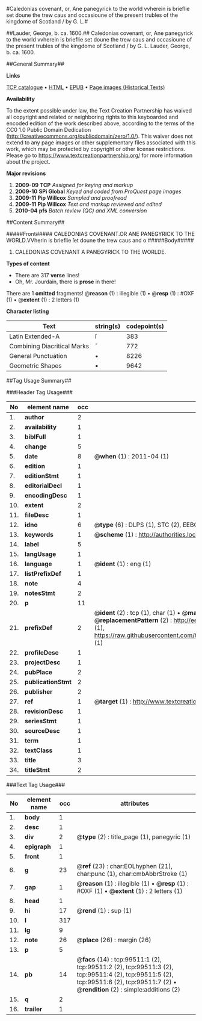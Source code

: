 #Caledonias covenant, or, Ane panegyrick to the world vvherein is brieflie set doune the trew caus and occasioune of the present trubles of the kingdome of Scotland / by G. L.#

##Lauder, George, b. ca. 1600.##
Caledonias covenant, or, Ane panegyrick to the world vvherein is brieflie set doune the trew caus and occasioune of the present trubles of the kingdome of Scotland / by G. L.
Lauder, George, b. ca. 1600.

##General Summary##

**Links**

[TCP catalogue](http://www.ota.ox.ac.uk/tcp/)  • 
[HTML](http://tei.it.ox.ac.uk/tcp/Texts-HTML/free/A49/A49720.html)  • 
[EPUB](http://tei.it.ox.ac.uk/tcp/Texts-EPUB/free/A49/A49720.epub) • 
[Page images (Historical Texts)](https://historicaltexts.jisc.ac.uk/eebo-13429216e)

**Availability**

To the extent possible under law, the Text Creation Partnership has waived all copyright and related or neighboring rights to this keyboarded and encoded edition of the work described above, according to the terms of the CC0 1.0 Public Domain Dedication (http://creativecommons.org/publicdomain/zero/1.0/). This waiver does not extend to any page images or other supplementary files associated with this work, which may be protected by copyright or other license restrictions. Please go to https://www.textcreationpartnership.org/ for more information about the project.

**Major revisions**

1. __2009-09__ __TCP__ *Assigned for keying and markup*
1. __2009-10__ __SPi Global__ *Keyed and coded from ProQuest page images*
1. __2009-11__ __Pip Willcox__ *Sampled and proofread*
1. __2009-11__ __Pip Willcox__ *Text and markup reviewed and edited*
1. __2010-04__ __pfs__ *Batch review (QC) and XML conversion*

##Content Summary##

#####Front#####
CALEDONIAS COVENANT.OR ANE PANEGYRICK TO THE WORLD.VVherin is brieflie ſet doune the trew caus and o
#####Body#####

1. CALEDONIAS COVENANT A PANEGYRICK TO THE WORLDE.

**Types of content**

  * There are 317 **verse** lines!
  * Oh, Mr. Jourdain, there is **prose** in there!

There are 1 **omitted** fragments! 
 @__reason__ (1) : illegible (1)  •  @__resp__ (1) : #OXF (1)  •  @__extent__ (1) : 2 letters (1)

**Character listing**


|Text|string(s)|codepoint(s)|
|---|---|---|
|Latin Extended-A|ſ|383|
|Combining             Diacritical Marks|̄|772|
|General Punctuation|•|8226|
|Geometric Shapes|▪|9642|

##Tag Usage Summary##

###Header Tag Usage###

|No|element name|occ|attributes|
|---|---|---|---|
|1.|__author__|2||
|2.|__availability__|1||
|3.|__biblFull__|1||
|4.|__change__|5||
|5.|__date__|8| @__when__ (1) : 2011-04 (1)|
|6.|__edition__|1||
|7.|__editionStmt__|1||
|8.|__editorialDecl__|1||
|9.|__encodingDesc__|1||
|10.|__extent__|2||
|11.|__fileDesc__|1||
|12.|__idno__|6| @__type__ (6) : DLPS (1), STC (2), EEBO-CITATION (1), OCLC (1), VID (1)|
|13.|__keywords__|1| @__scheme__ (1) : http://authorities.loc.gov/ (1)|
|14.|__label__|5||
|15.|__langUsage__|1||
|16.|__language__|1| @__ident__ (1) : eng (1)|
|17.|__listPrefixDef__|1||
|18.|__note__|4||
|19.|__notesStmt__|2||
|20.|__p__|11||
|21.|__prefixDef__|2| @__ident__ (2) : tcp (1), char (1)  •  @__matchPattern__ (2) : ([0-9\-]+):([0-9IVX]+) (1), (.+) (1)  •  @__replacementPattern__ (2) : http://eebo.chadwyck.com/downloadtiff?vid=$1&page=$2 (1), https://raw.githubusercontent.com/textcreationpartnership/Texts/master/tcpchars.xml#$1 (1)|
|22.|__profileDesc__|1||
|23.|__projectDesc__|1||
|24.|__pubPlace__|2||
|25.|__publicationStmt__|2||
|26.|__publisher__|2||
|27.|__ref__|1| @__target__ (1) : http://www.textcreationpartnership.org/docs/. (1)|
|28.|__revisionDesc__|1||
|29.|__seriesStmt__|1||
|30.|__sourceDesc__|1||
|31.|__term__|1||
|32.|__textClass__|1||
|33.|__title__|3||
|34.|__titleStmt__|2||


###Text Tag Usage###

|No|element name|occ|attributes|
|---|---|---|---|
|1.|__body__|1||
|2.|__desc__|1||
|3.|__div__|2| @__type__ (2) : title_page (1), panegyric (1)|
|4.|__epigraph__|1||
|5.|__front__|1||
|6.|__g__|23| @__ref__ (23) : char:EOLhyphen (21), char:punc (1), char:cmbAbbrStroke (1)|
|7.|__gap__|1| @__reason__ (1) : illegible (1)  •  @__resp__ (1) : #OXF (1)  •  @__extent__ (1) : 2 letters (1)|
|8.|__head__|1||
|9.|__hi__|17| @__rend__ (1) : sup (1)|
|10.|__l__|317||
|11.|__lg__|9||
|12.|__note__|26| @__place__ (26) : margin (26)|
|13.|__p__|5||
|14.|__pb__|14| @__facs__ (14) : tcp:99511:1 (2), tcp:99511:2 (2), tcp:99511:3 (2), tcp:99511:4 (2), tcp:99511:5 (2), tcp:99511:6 (2), tcp:99511:7 (2)  •  @__rendition__ (2) : simple:additions (2)|
|15.|__q__|2||
|16.|__trailer__|1||
